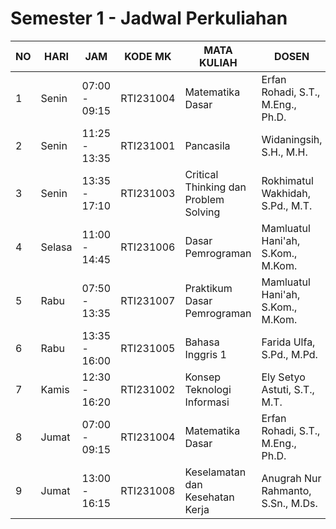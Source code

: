 # Semester 1 - Jadwal Perkuliahan

| NO | HARI  | JAM           | KODE MK   | MATA KULIAH                          | DOSEN                               |
|----|-------|---------------|-----------|--------------------------------------|-------------------------------------|
| 1  | Senin | 07:00 - 09:15 | RTI231004 | Matematika Dasar                     | Erfan Rohadi, S.T., M.Eng., Ph.D.   |
| 2  | Senin | 11:25 - 13:35 | RTI231001 | Pancasila                            | Widaningsih, S.H., M.H.             |
| 3  | Senin | 13:35 - 17:10 | RTI231003 | Critical Thinking dan Problem Solving| Rokhimatul Wakhidah, S.Pd., M.T.    |
| 4  | Selasa| 11:00 - 14:45 | RTI231006 | Dasar Pemrograman                    | Mamluatul Hani'ah, S.Kom., M.Kom.   |
| 5  | Rabu  | 07:50 - 13:35 | RTI231007 | Praktikum Dasar Pemrograman          | Mamluatul Hani'ah, S.Kom., M.Kom.   |
| 6  | Rabu  | 13:35 - 16:00 | RTI231005 | Bahasa Inggris 1                     | Farida Ulfa, S.Pd., M.Pd.            |
| 7  | Kamis | 12:30 - 16:20 | RTI231002 | Konsep Teknologi Informasi           | Ely Setyo Astuti, S.T., M.T.        |
| 8  | Jumat | 07:00 - 09:15 | RTI231004 | Matematika Dasar                     | Erfan Rohadi, S.T., M.Eng., Ph.D.   |
| 9  | Jumat | 13:00 - 16:15 | RTI231008 | Keselamatan dan Kesehatan Kerja      | Anugrah Nur Rahmanto, S.Sn., M.Ds.   |
